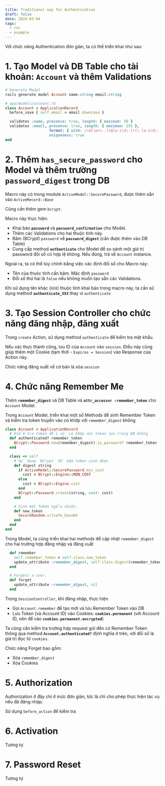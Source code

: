 ```yaml
---
title: Traditional way for Authentication
draft: false
date: 2024-03-04
tags:
  - ror
  - example
---
```


Với chức năng Authentication đơn giản, ta có thể triển khai như sau:

# 1. Tạo Model và DB Table cho tài khoản: **`Account`** và thêm Validations

```ruby
# Generate Model
rails generate model Account name:string email:string

# app/models/account.rb
class Account < ApplicationRecord
  before_save { self.email = email.downcase }

  validates :name, presence: true, length: { maximum: 50 }
  validates :email, presence: true, length: { maximum: 255 },
                    format: { with: /\A[\w+\-.]+@[a-z\d\-]+(\.[a-z\d\-]+)*\.[a-z]+\z/i },
                    uniqueness: true
end
```

# 2. Thêm `has_secure_password` cho Model và thêm trường `password_digest` trong DB

Macro này có trong module `ActiveModel::SecurePassword`, được thêm sẵn vào `ActiveRecord::Base`

Cũng cần thêm gem `bcrypt`.

Macro này thực hiện:
- Khai báo **`password`** và **`password_confirmation`** cho Model.
- Thêm các Validations cho hai thuộc tính này.
- Băm (BCrypt) `password` về **`password_digest`** (cần được thêm vào DB Table)
- Cung cấp method **`authenticate`** cho Model để so sánh một giá trị password đối số có hợp lệ không. Nếu đúng, trả về `Account` instance.

Ngoài ra, ta có thể tùy chỉnh bằng việc xác định đối số cho Macro này:
- Tên của thuộc tính cần băm. Mặc định `password`
- Đối số thứ hai là `false` nếu không muốn tạo sẵn các Validations.

Khi sử dụng tên khác (`XXX`) thuộc tính khai báo trong macro này, ta cần sử dụng method **`authenticate_XXX`** thay vì `authenticate`

# 3. Tạo Session Controller cho chức năng đăng nhập, đăng xuất

Trong `create` Action, sử dụng method `authenticate` để kiểm tra mật khẩu.

Nếu xác thực thành công, lưu ID của `Account` vào `session`. Điều này cũng giúp thêm một Cookie (tạm thời - `Expires = Session`) vào Response của Action này.

Chức năng đăng xuất về cơ bản là xóa `session`

# 4. Chức năng Remember Me

Thêm **`remember_digest`** và DB Table và **`attr_accessor :remember_token`** cho `Account` Model.

Trong `Account` Model, triển khai một số Methods để sinh Remember Token và kiểm tra token truyền vào có khớp với `remember_digest` không

```ruby
class Account < ApplicationRecord
  # Kiểm tra token đối số có khớp với token lưu trong DB không
  def authenticated? remember_token
    BCrypt::Password.new(remember_digest).is_password? remember_token
  end

  class << self
    # Sử dụng `BCrypt` để băm token sinh được
    def digest string
      if ActiveModel::SecurePassword.min_cost
        cost = BCrypt::Engine::MIN_COST
      else
        cost = BCrypt::Engine.cost
      end
      BCrypt::Password.create(string, cost: cost)
    end

    # Sinh một Token ngẫu nhiên.
    def new_token
      SecureRandom.urlsafe_base64
    end
  end
end
```

Trong Model, ta cũng triển khai hai methods để cập nhật `remember_digest` cho hai trường hợp đăng nhập và đăng xuất

```ruby
  def remember
    self.remember_token = self.class.new_token
    update_attribute :remember_digest, self.class.digest(remember_token)
  end

  # Forgets a user.
  def forget
    update_attribute :remember_digest, nil
  end
```

Trong `SessionController`, khi đăng nhập, thực hiện
- Gọi `Account.remember` để tạo mới và lưu Remember Token vào DB
- Lưu Token (và Account ID) vào Cookies: **`cookies.permanent`** (với Account ID, nên để vào **`cookies.permanent.encrypted`**)

Ta cũng cần kiểm tra trường hợp request gửi đến có Remember Token thông qua method **`Account.authenticated?`** định nghĩa ở trên, với đối số là giá trị đọc từ `cookies`.

Chức năng Forget bao gồm:
- Xóa `remember_digest`
- Xóa Cookies

# 5. Authorization

Authorization ở đây chỉ ở mức đơn giản, tức là chỉ cho phép thực hiện tác vụ nếu đã đăng nhập.

Sử dụng `before_action` để kiểm tra

# 6. Activation

Tương tự

# 7. Password Reset

Tương tự
